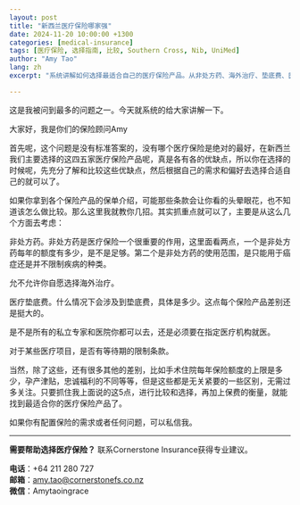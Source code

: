 ```yaml
---
layout: post
title: "新西兰医疗保险哪家强"
date: 2024-11-20 10:00:00 +1300
categories: [medical-insurance]
tags: [医疗保险, 选择指南, 比较, Southern Cross, Nib, UniMed]
author: "Amy Tao"
lang: zh
excerpt: "系统讲解如何选择最适合自己的医疗保险产品。从非处方药、海外治疗、垫底费、医疗机构选择和等待期五个关键方面进行比较和选择。"

---
```


这是我被问到最多的问题之一。今天就系统的给大家讲解一下。

大家好，我是你们的保险顾问Amy

首先呢，这个问题是没有标准答案的，没有哪个医疗保险是绝对的最好，在新西兰我们主要选择的这四五家医疗保险产品呢，真是各有各的优缺点，所以你在选择的时候呢，先充分了解和比较这些优缺点，然后根据自己的需求和偏好去选择合适自己的就可以了。

如果你拿到各个保险产品的保单介绍，可能那些条款会让你看的头晕眼花，也不知道该怎么做比较。那么这里我就教你几招。其实抓重点就可以了，主要是从这么几个方面去考虑：

非处方药。非处方药是医疗保险一个很重要的作用，这里面看两点，一个是非处方药每年的额度有多少，是不是足够。第二个是非处方药的使用范围，是只能用于癌症还是并不限制疾病的种类。

允不允许你自愿选择海外治疗。

医疗垫底费。什么情况下会涉及到垫底费，具体是多少。这点每个保险产品差别还是挺大的。

是不是所有的私立专家和医院你都可以去，还是必须要在指定医疗机构就医。

对于某些医疗项目，是否有等待期的限制条款。

当然，除了这些，还有很多其他的差别，比如手术住院每年保险额度的上限是多少，孕产津贴，忠诚福利的不同等等，但是这些都是无关紧要的一些区别，无需过多关注。只要抓住我上面说的这5点，进行比较和选择，再加上保费的衡量，就能找到最适合你的医疗保险产品了。

如果你有配置保险的需求或者任何问题，可以私信我。



---

**需要帮助选择医疗保险？** 联系Cornerstone Insurance获得专业建议。

**电话**：+64 211 280 727  
**邮箱**：amy.tao@cornerstonefs.co.nz  
**微信**：Amytaoingrace
